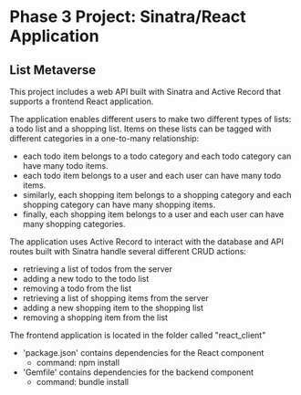 # Phase 3 Project: Sinatra/React Application

## List Metaverse

This project includes a web API built with Sinatra and Active Record that supports a frontend React application.

The application enables different users to make two different types of lists: a todo list and a shopping list.
Items on these lists can be tagged with different categories in a one-to-many relationship:
  - each todo item belongs to a todo category and each todo category can have many todo items.
  - each todo item belongs to a user and each user can have many todo items.
  - similarly, each shopping item belongs to a shopping category and each shopping category can have many shopping items.
  - finally, each shopping item belongs to a user and each user can have many shopping categories.

The application uses Active Record to interact with the database and API routes built with Sinatra handle several different CRUD actions:
  - retrieving a list of todos from the server
  - adding a new todo to the todo list
  - removing a todo from the list
  - retrieving a list of shopping items from the server
  - adding a new shopping item to the shopping list
  - removing a shopping item from the list

The frontend application is located in the folder called "react_client"

- 'package.json' contains dependencies for the React component
  - command: npm install 
- 'Gemfile' contains dependencies for the backend component
  - command: bundle install